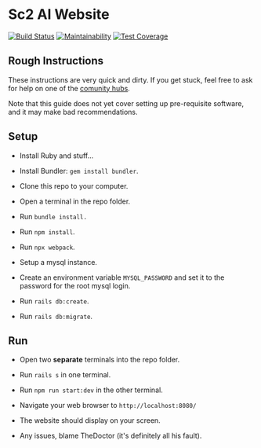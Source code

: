 # Sc2 AI Website
[![Build Status](https://travis-ci.com/IanGallacher/SC2-AI-Website.svg?branch=master)](https://travis-ci.com/IanGallacher/SC2-AI-Website)
[![Maintainability](https://api.codeclimate.com/v1/badges/5bc82fccdd4ce3b208c6/maintainability)](https://codeclimate.com/github/IanGallacher/SC2-AI-Website/maintainability)
[![Test Coverage](https://api.codeclimate.com/v1/badges/5bc82fccdd4ce3b208c6/test_coverage)](https://codeclimate.com/github/IanGallacher/SC2-AI-Website/test_coverage)

## Rough Instructions

These instructions are very quick and dirty. If you get stuck, feel free to ask for help on one of the [comunity hubs](http://sc2ai.net/Joinus.php).

Note that this guide does not yet cover setting up pre-requisite software, and it may make bad recommendations.

## Setup

* Install Ruby and stuff...

* Install Bundler: `gem install bundler`.

* Clone this repo to your computer.

* Open a terminal in the repo folder.

* Run `bundle install.`

* Run `npm install`.

* Run `npx webpack`.

* Setup a mysql instance.

* Create an environment variable `MYSQL_PASSWORD` and set it to the password for the root mysql login.

* Run `rails db:create`.

* Run `rails db:migrate`.

## Run

* Open two **separate** terminals into the repo folder.

* Run `rails s` in one terminal.

* Run `npm run start:dev` in the other terminal.

* Navigate your web browser to `http://localhost:8080/`

* The website should display on your screen.

* Any issues, blame TheDoctor (it's definitely all his fault).
